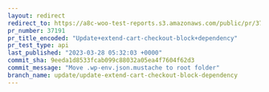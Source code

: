 ```yaml
---
layout: redirect
redirect_to: https://a8c-woo-test-reports.s3.amazonaws.com/public/pr/37191/api/index.html
pr_number: 37191
pr_title_encoded: "Update+extend-cart-checkout-block+dependency"
pr_test_type: api
last_published: "2023-03-28 05:32:03 +0000"
commit_sha: 9eeda1d8533fcab099c88032a05ea4f7604f62d3
commit_message: "Move .wp-env.json.mustache to root folder"
branch_name: update/update-extend-cart-checkout-block-dependency
---
```

